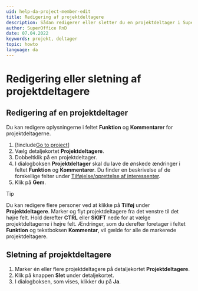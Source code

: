 ```yaml
---
uid: help-da-project-member-edit
title: Redigering af projektdeltagere
description: Sådan redigerer eller sletter du en projektdeltager i SuperOffice.
author: SuperOffice RnD
date: 07.04.2022
keywords: projekt, deltager
topic: howto
language: da
---
```


# Redigering eller sletning af projektdeltagere

## Redigering af en projektdeltager

Du kan redigere oplysningerne i feltet **Funktion** og **Kommentarer** for projektdeltagerne.

1. [!include[Go to project](../includes/goto-project.md)]
2. Vælg detaljekortet **Projektdeltagere**.
3. Dobbeltklik på en projektdeltager.
4. I dialogboksen **Projektdeltager** skal du lave de ønskede ændringer i feltet **Funktion** og **Kommentarer**. Du finder en beskrivelse af de forskellige felter under [Tilføjelse/oprettelse af interessenter][1].
5. Klik på **Gem**.

> [!TIP]
> Du kan redigere flere personer ved at klikke på **Tilføj** under **Projektdeltagere**. Marker og flyt projektdeltagere fra det venstre til det højre felt. Hold derefter **CTRL** eller **SKIFT** nede for at vælge projektdeltagerne i højre felt. Ændringer, som du derefter foretager i feltet **Funktion** og tekstboksen **Kommentar**, vil gælde for alle de markerede projektdeltagere.

## Sletning af projektdeltagere

1. Marker én eller flere projektdeltagere på detaljekortet **Projektdeltagere**.
2. Klik på knappen **Slet** under detaljekortet.
3. I dialogboksen, som vises, klikker du på **Ja**.

<!-- Referenced links -->
[1]: add.md

<!-- Referenced images -->
